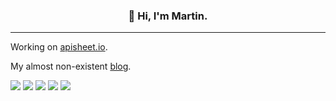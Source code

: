 <h3 align="center">👋 Hi, I'm Martin.</h3>

---

Working on [apisheet.io](https://apisheet.io).

My almost non-existent [blog](https://9op.github.io).

![](https://img.shields.io/badge/Code-Python-informational?style=flat&logo=python&logoColor=white&color=ff8a33)
![](https://img.shields.io/badge/Code-TypesScript-informational?style=flat&logo=typescript&logoColor=white&color=ff8a33)
![](https://img.shields.io/badge/Code-Golang-informational?style=flat&logo=go&logoColor=white&color=ff8a33)
![](https://img.shields.io/badge/Tools-PostgreSQL-informational?style=flat&logo=postgresql&logoColor=white&color=ff8a33)
![](https://img.shields.io/badge/Tools-Docker-informational?style=flat&logo=docker&logoColor=white&color=ff8a33)


